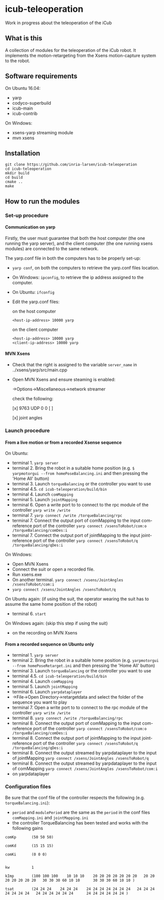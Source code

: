 # icub-teleoperation

Work in progress about the teleoperation of the iCub

## What is this

A collection of modules for the teleoperation of the iCub robot.
It implements the motion-retargeting from the Xsens motion-capture system to the robot.


## Software requirements

On Ubuntu 16.04:
* yarp
* codyco-superbuild
* icub-main
* icub-contrib


On Windows:
* xsens-yarp streaming module
* mvn xsens

## Installation

```
git clone https://github.com/inria-larsen/icub-teleoperation
cd icub-teleoperation
mkdir build
cd build
cmake ..
make
```

## How to run the modules

### Set-up procedure

#### Communication on yarp

Firstly, the user must guarantee that both the host computer (the one running the yarp server), and the client computer (the one running xsens modules) are connected to the same network.

The yarp.conf file in both the computers has to be properly set-up:
- `yarp conf`, on both the computers to retrieve the yarp.conf files location.
- On Windows: `ipconfig`, to retrieve the ip address assigned to the computer.
- On Ubuntu: `ifconfig`
- Edit the yarp.conf files:
	
	on the host computer

	```
	<host-ip-address> 10000 yarp
	```

	on the client computer

	```
	<host-ip-address> 10000 yarp
	<client-ip-address> 10000 yarp
	```

#### MVN Xsens

- Check that the right <client-ip-address> is assigned to the variable `server_name` in ../xsens/yarp/src/main.cpp
- Open MVN Xsens and ensure steaming is enabled:

    ->Options->Miscellaneous->network streamer

    check the following:

     [x] <client-ipaddress> 9763 UDP 0 0 [ ]

     [x] joint angles



### Launch procedure

#### From a live motion or from a recorded Xsense sequence 

On Ubuntu:
- terminal 1. `yarp server`
- terminal 2. Bring the robot in a suitable home position (e.g. `$ yarpmotorgui --from homePoseBalancing.ini` and then pressing the 'Home All' button)
- terminal 3. Launch `torqueBalancing` or the controller you want to use
- terminal 4.5. `cd icub-teleoperation/build/bin`
- terminal 4. Launch `comMapping`
- terminal 5. Launch `jointMapping`
- terminal 6. Open a write port to to connect to the rpc module of the controller `yarp write /write`
- terminal 7. `yarp connect /write /torqueBalancing/rpc`
- terminal 7. Connect the output port of comMapping to the input com-reference port of the controller `yarp connect /xsensToRobot/com:o /torqueBalancing/comDes:i`
- terminal 7. Connect the output port of jointMapping to the input joint-reference port of the controller `yarp connect /xsensToRobot/q /torqueBalancing/qDes:i`

On Windows:
- Open MVN Xsens
- Connect the suit or open a recorded file.
- Run xsens.exe
- On another terminal. `yarp connect /xsens/JointAngles /xsensToRobot/com:i`
- `yarp connect /xsens/JointAngles /xsensToRobot/q`

On Ubuntu again: (if using the suit, the operator wearing the suit has to assume the same home position of the robot)
- terminal 6. `start`

On Windows again: (skip this step if using the suit)
- <Play button> on the recording on MVN Xsens


#### From a recorded sequence on Ubuntu only 

- terminal 1. `yarp server`
- terminal 2. Bring the robot in a suitable home position (e.g. `yarpmotorgui --from homePoseRetarget.ini` and then pressing the 'Home All' button)
- terminal 3. Launch `torqueBalancing` or the controller you want to use
- terminal 4.5. `cd icub-teleoperation/build/bin`
- terminal 4. Launch `comMapping`
- terminal 5. Launch `jointMapping`
- terminal 6. Launch `yarpdataplayer`
- ->File->Open Directory->retargetdata and select the folder of the sequence you want to play
- terminal 7. Open a write port to to connect to the rpc module of the controller `yarp write /write`
- terminal 8. `yarp connect /write /torqueBalancing/rpc`
- terminal 8. Connect the output port of comMapping to the input com-reference port of the controller `yarp connect /xsensToRobot/com:o /torqueBalancing/comDes:i`
- terminal 8. Connect the output port of jointMapping to the input joint-reference port of the controller `yarp connect /xsensToRobot/q /torqueBalancing/qDes:i`
- terminal 8. Connect the output streamed by yarpdataplayer to the input of jointMapping `yarp connect /xsens/JointAngles /xsensToRobot/q`
- terminal 8. Connect the output streamed by yarpdataplayer to the input of comMapping `yarp connect /xsens/JointAngles /xsensToRobot/com:i`
- <Play button> on yarpdataplayer


### Configuration files

Be sure that the conf file of the controller respects the following (e.g. `torqueBalancing.ini`):
- `period` and `modulePeriod` are the same as the `period` in the conf files `comMapping.ini` and `jointMapping.ini`
- the controller TorqueBalancing has been tested and works with the following gains
```
comKp       (50 50 50)

comKd       (15 15 15)

comKi       (0 0 0)


kw          1

kImp        (100 100 100    10 10 10    20 20 20 20 20 20 20   20 20 20 20 20 20 20   30 30 30 60 10 10      30 30 30 60 10 10 )

tsat        (24 24 24    24 24 24    24 24 24 24 24 24 24   24 24 24 24 24 24 24   24 24 24 24 24 24      24 24 24 24 24 24 )
```


